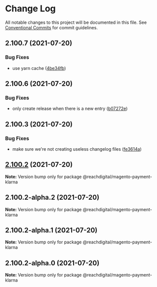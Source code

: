 # Change Log

All notable changes to this project will be documented in this file.
See [Conventional Commits](https://conventionalcommits.org) for commit guidelines.

## 2.100.7 (2021-07-20)


### Bug Fixes

* use yarn cache ([4be34fb](https://github.com/ho-nl/m2-pwa/commit/4be34fbb56cf528ba346de0cbe2c32d102b9960b))





## 2.100.6 (2021-07-20)


### Bug Fixes

* only create release when there is a new entry ([b07272e](https://github.com/ho-nl/m2-pwa/commit/b07272e4e74ee0bec3677e35ce3ee7e02231971a))





## 2.100.3 (2021-07-20)


### Bug Fixes

* make sure we're not creating useless changelog files ([fe3614a](https://github.com/ho-nl/m2-pwa/commit/fe3614a8480c7f1c68d673da2bb84805112a6643))





## [2.100.2](https://github.com/ho-nl/m2-pwa/compare/@reachdigital/magento-payment-klarna@2.100.2-alpha.2...@reachdigital/magento-payment-klarna@2.100.2) (2021-07-20)

**Note:** Version bump only for package @reachdigital/magento-payment-klarna





## 2.100.2-alpha.2 (2021-07-20)

**Note:** Version bump only for package @reachdigital/magento-payment-klarna





## 2.100.2-alpha.1 (2021-07-20)

**Note:** Version bump only for package @reachdigital/magento-payment-klarna





## 2.100.2-alpha.0 (2021-07-20)

**Note:** Version bump only for package @reachdigital/magento-payment-klarna
